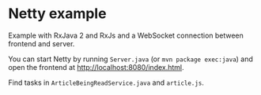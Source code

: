 
# Netty example
 
Example with RxJava 2 and RxJs and a WebSocket connection between frontend and server.

You can start Netty by running `Server.java` (or `mvn package exec:java`) and open the frontend at <http://localhost:8080/index.html>.

Find tasks in `ArticleBeingReadService.java` and `article.js`.
